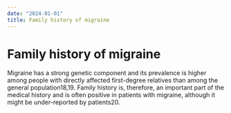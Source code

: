 ```yaml
---
date: "2024-01-01"
title: Family history of migraine
---
```


# Family history of migraine


Migraine has a strong genetic component and its prevalence is higher among people with directly affected first-degree relatives than among the general population18,19. Family history is, therefore, an important part of the medical history and is often positive in patients with migraine, although it might be under-reported by patients20.
